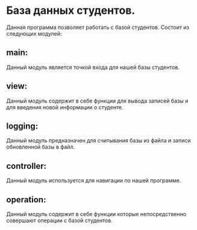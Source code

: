 # База данных студентов.
Данная программа позволяет работать с базой студентов.
Состоит из следующих модулей:

## main:

Данный модуль является точкой входа для нашей базы студентов.

## view:

Данный модуль содержит в себе функции для вывода записей базы и для введения новой информации о студенте.

## logging:

Данный модуль предназначен для считывания базы из файла и записи обновленной базы в файл.

## controller:

Данный модуль используется для навигации по нашей программе.

## operation:

Данный модуль содержит в себе функции которые непосредственно совершают операции с базой студентов.
